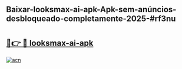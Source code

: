 ## Baixar-looksmax-ai-apk-Apk-sem-anúncios-desbloqueado-completamente-2025-#rf3nu

# <h2><a href="https://ainizakaria.my?title=looksmax-ai-apk&ref=20M">🔗👉 🔴 looksmax-ai-apk</a></h2>

[![acn](https://github.com/user-attachments/assets/0f9c940e-d8b0-45ae-aac7-cd30a18b3e1c)](https://ainizakaria.my?title=looksmax-ai-apk&ref=20M)


